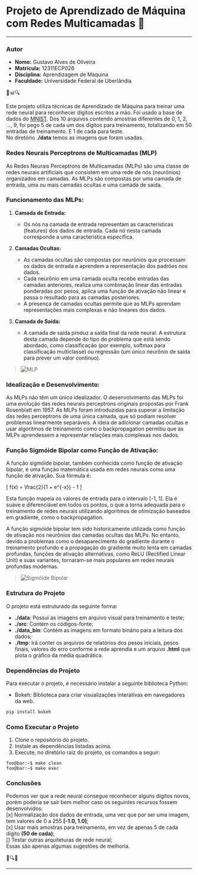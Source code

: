 # Projeto de Aprendizado de Máquina com Redes Multicamadas 🧠
---
### Autor
- **Nome:** Gustavo Alves de Oliveira
- **Matrícula:** 12311ECP026
- **Disciplina:** Aprendizagem de Máquina
- **Faculdade:** Universidade Federal de Uberlândia


🤖📊🔍

Este projeto utiliza técnicas de Aprendizado de Máquina para treinar uma rede neural para reconhecer dígitos escritos a mão. Foi usado a base de dados do [MNIST](https://www.kaggle.com/datasets/hojjatk/mnist-dataset).
Dos 10 arquivos contendo amostras diferentes de 0, 1, 2, ..., 9, foi pego 5 de cada um dos dígitos para treinamento, totalizando em 50 entradas de treinamento. E 1 de cada para teste.\
No diretório **./data** temos as imagens que foram usadas.

### Redes Neurais Perceptrons de Multicamadas (MLP)

As Redes Neurais Perceptrons de Multicamadas (MLPs) são uma classe de redes neurais artificiais que consistem em uma rede de nós (neurônios) organizados em camadas. As MLPs são compostas por uma camada de entrada, uma ou mais camadas ocultas e uma camada de saída.

### Funcionamento das MLPs:

1. **Camada de Entrada:**
   - Os nós na camada de entrada representam as características (features) dos dados de entrada. Cada nó nesta camada corresponde a uma característica específica.

2. **Camadas Ocultas:**
   - As camadas ocultas são compostas por neurônios que processam os dados de entrada e aprendem a representação dos padrões nos dados.
   - Cada neurônio em uma camada oculta recebe entradas das camadas anteriores, realiza uma combinação linear das entradas ponderadas por pesos, aplica uma função de ativação não linear e passa o resultado para as camadas posteriores.
   - A presença de camadas ocultas permite que as MLPs aprendam representações mais complexas e não lineares dos dados.

3. **Camada de Saída:**
   - A camada de saída produz a saída final da rede neural. A estrutura desta camada depende do tipo de problema que está sendo abordado, como classificação (por exemplo, softmax para classificação multiclasse) ou regressão (um único neurônio de saída para prever um valor contínuo).

>![MLP](https://www.researchgate.net/publication/293013889/figure/fig1/AS:335717596188674@1457052720824/Figura-1-Exemplo-simplificado-de-uma-rede-neural-multicamadas-HAYKIN-2001-Figure-1.png)

### Idealização e Desenvolvimento:

As MLPs não têm um único idealizador. O desenvolvimento das MLPs foi uma evolução das redes neurais perceptrons originais propostas por Frank Rosenblatt em 1957. As MLPs foram introduzidas para superar a limitação das redes perceptrons de uma única camada, que só podiam resolver problemas linearmente separáveis. A ideia de adicionar camadas ocultas e usar algoritmos de treinamento como o backpropagation permitiu que as MLPs aprendessem a representar relações mais complexas nos dados.

### Função Sigmóide Bipolar como Função de Ativação:

A função sigmóide bipolar, também conhecida como função de ativação bipolar, é uma função matemática usada em redes neurais como uma função de ativação. Sua fórmula é:

\[ f(x) = \frac{2}{1 + e^{-x}} - 1 \]

Esta função mapeia os valores de entrada para o intervalo [-1, 1]. Ela é suave e diferenciável em todos os pontos, o que a torna adequada para o treinamento de redes neurais utilizando algoritmos de otimização baseados em gradiente, como o backpropagation.

A função sigmóide bipolar tem sido historicamente utilizada como função de ativação nos neurônios das camadas ocultas das MLPs. No entanto, devido a problemas como o desaparecimento do gradiente durante o treinamento profundo e a propagação do gradiente muito lenta em camadas profundas, funções de ativação alternativas, como ReLU (Rectified Linear Unit) e suas variantes, tornaram-se mais populares em redes neurais profundas modernas.

> ![Sigmóide Bipolar](https://www.researchgate.net/publication/331087209/figure/fig4/AS:726046831820800@1550114462005/Figura-54-Funcion-de-Activacion-Sigmoide-Bipolar.jpg)

### Estrutura do Projeto

O projeto está estruturado da seguinte forma:

- **./data**: Possui as imagens em arquivo visual para treinamento e teste;
- **./src**: Contém os códigos-fonte;
- **./data_bin**: Contém as imagens em formato binário para a leitura dos dados;
- **./tmp**: Irá conter os arquivos de relatórios dos pesos iniciais, pesos finais, valores do erro conforme a rede aprendia e um arquivo **.html** que plota o gráfico da média quadrática.

### Dependências do Projeto

Para executar o projeto, é necessário instalar a seguinte biblioteca Python:

- Bokeh: Biblioteca para criar visualizações interativas em navegadores da web.

```bash
pip install bokeh
```

### Como Executar o Projeto

1. Clone o repositório do projeto.
2. Instale as dependências listadas acima.
3. Execute, no diretório raiz do projeto, os comandos a seguir:

```console
foo@bar:~$ make clean
foo@bar:~$ make exec
```

### Conclusões

Podemos ver que a rede neural consegue reconhecer alguns dígitos novos, porém poderia se sair bem melhor caso os seguintes recursos fossem desenvolvidos:\
[x] Normalização dos dados de entrada, uma vez que por ser uma imagem, tem valores de 0 a 255 **[-1.0, 1.0]**;\
[x] Usar mais amostras para treinamento, em vez de apenas 5 de cada dígito **(50 de cada)**;\
[] Testar outras arquiteturas de rede neural;\
Essas são apenas algumas sugestões de melhoria.

🚀🔍💡

---
